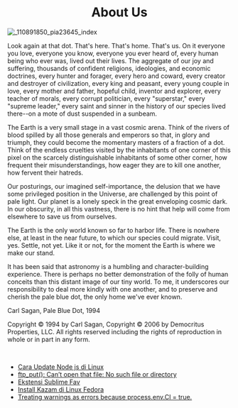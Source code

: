 <h1 align="center">About Us</h1>

![_110891850_pia23645_index](https://user-images.githubusercontent.com/69680330/125158181-7b4fb800-e199-11eb-8dbd-f269038812af.jpg)

Look again at that dot. That's here. That's home. That's us. On it everyone you love, everyone you know, everyone you ever heard of, every human being who ever was, lived out their lives. The aggregate of our joy and suffering, thousands of confident religions, ideologies, and economic doctrines, every hunter and forager, every hero and coward, every creator and destroyer of civilization, every king and peasant, every young couple in love, every mother and father, hopeful child, inventor and explorer, every teacher of morals, every corrupt politician, every "superstar," every "supreme leader," every saint and sinner in the history of our species lived there--on a mote of dust suspended in a sunbeam.

The Earth is a very small stage in a vast cosmic arena. Think of the rivers of blood spilled by all those generals and emperors so that, in glory and triumph, they could become the momentary masters of a fraction of a dot. Think of the endless cruelties visited by the inhabitants of one corner of this pixel on the scarcely distinguishable inhabitants of some other corner, how frequent their misunderstandings, how eager they are to kill one another, how fervent their hatreds.

Our posturings, our imagined self-importance, the delusion that we have some privileged position in the Universe, are challenged by this point of pale light. Our planet is a lonely speck in the great enveloping cosmic dark. In our obscurity, in all this vastness, there is no hint that help will come from elsewhere to save us from ourselves.

The Earth is the only world known so far to harbor life. There is nowhere else, at least in the near future, to which our species could migrate. Visit, yes. Settle, not yet. Like it or not, for the moment the Earth is where we make our stand.

It has been said that astronomy is a humbling and character-building experience. There is perhaps no better demonstration of the folly of human conceits than this distant image of our tiny world. To me, it underscores our responsibility to deal more kindly with one another, and to preserve and cherish the pale blue dot, the only home we've ever known.

Carl Sagan, Pale Blue Dot, 1994

Copyright © 1994 by Carl Sagan, Copyright © 2006 by Democritus Properties, LLC.
All rights reserved including the rights of reproduction in whole or in part in any form.

<br/>

<!-- BLOG-POST-LIST:START -->
- [Cara Update Node js di Linux](https://dev.to/rabihcigar/cara-update-node-js-di-linux-26ii)
- [ftp_put(): Can’t open that file: No such file or directory](https://dev.to/rabihcigar/cara-upload-wordpress-theme-ke-000webhost-39g0)
- [Ekstensi Sublime Fav](https://dev.to/rabihcigar/kenapa-masih-pakai-sublime-3a99)
- [Install Kazam di Linux Fedora](https://dev.to/rabihcigar/install-kazam-di-linux-fedora-3l09)
- [Treating warnings as errors because process.env.CI = true.](https://dev.to/rabihcigar/treating-warnings-as-errors-because-process-env-ci-true-22i4)
<!-- BLOG-POST-LIST:END -->






